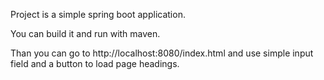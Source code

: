 Project is a simple spring boot application.

You can build it and run with maven.

Than you can go to http://localhost:8080/index.html
and use simple input field and a button to load page headings.  